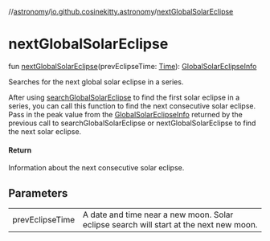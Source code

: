 //[astronomy](../../index.md)/[io.github.cosinekitty.astronomy](index.md)/[nextGlobalSolarEclipse](next-global-solar-eclipse.md)

# nextGlobalSolarEclipse

fun [nextGlobalSolarEclipse](next-global-solar-eclipse.md)(prevEclipseTime: [Time](-time/index.md)): [GlobalSolarEclipseInfo](-global-solar-eclipse-info/index.md)

Searches for the next global solar eclipse in a series.

After using [searchGlobalSolarEclipse](search-global-solar-eclipse.md) to find the first solar eclipse in a series, you can call this function to find the next consecutive solar eclipse. Pass in the peak value from the [GlobalSolarEclipseInfo](-global-solar-eclipse-info/index.md) returned by the previous call to searchGlobalSolarEclipse or nextGlobalSolarEclipse to find the next solar eclipse.

#### Return

Information about the next consecutive solar eclipse.

## Parameters

| | |
|---|---|
| prevEclipseTime | A date and time near a new moon. Solar eclipse search will start at the next new moon. |
